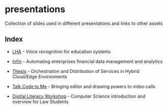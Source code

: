 # presentations

Collection of slides used in different presentations and links
to other assets

## Index

- [LHA](lei-voice-recognition) - Voice recognition for education systems​

- [Infin](infin) - Automating enterprises financial data management and analytics

- [Thesis](thesis) - Orchestration and Distribution of Services in Hybrid Cloud/Edge Environments

- [Talk Code to Me](talkcodetome) - Bringing editor and drawing powers to video calls

- [Digital Literacy Workshop](digital-literacy-workshop) - Computer Science introduction and overview for Law Students
